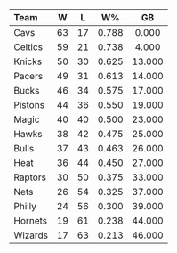 | Team                             |  W  |  L  |  W%   |   GB   |
|:---------------------------------|:---:|:---:|:-----:|:------:|
| [](/r/clevelandcavs) Cavs        | 63  | 17  | 0.788 | 0.000  |
| [](/r/bostonceltics) Celtics     | 59  | 21  | 0.738 | 4.000  |
| [](/r/nyknicks) Knicks           | 50  | 30  | 0.625 | 13.000 |
| [](/r/pacers) Pacers             | 49  | 31  | 0.613 | 14.000 |
| [](/r/mkebucks) Bucks            | 46  | 34  | 0.575 | 17.000 |
| [](/r/detroitpistons) Pistons    | 44  | 36  | 0.550 | 19.000 |
| [](/r/orlandomagic) Magic        | 40  | 40  | 0.500 | 23.000 |
| [](/r/atlantahawks) Hawks        | 38  | 42  | 0.475 | 25.000 |
| [](/r/chicagobulls) Bulls        | 37  | 43  | 0.463 | 26.000 |
| [](/r/heat) Heat                 | 36  | 44  | 0.450 | 27.000 |
| [](/r/torontoraptors) Raptors    | 30  | 50  | 0.375 | 33.000 |
| [](/r/gonets) Nets               | 26  | 54  | 0.325 | 37.000 |
| [](/r/sixers) Philly             | 24  | 56  | 0.300 | 39.000 |
| [](/r/charlottehornets) Hornets  | 19  | 61  | 0.238 | 44.000 |
| [](/r/washingtonwizards) Wizards | 17  | 63  | 0.213 | 46.000 |